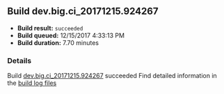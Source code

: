 ## Build dev.big.ci_20171215.924267
- **Build result:** `succeeded`
- **Build queued:** 12/15/2017 4:33:13 PM
- **Build duration:** 7.70 minutes
### Details
Build [dev.big.ci_20171215.924267](https://winappstudio.visualstudio.com/web/build.aspx?pcguid=a4ef43be-68ce-4195-a619-079b4d9834c2&builduri=vstfs%3a%2f%2f%2fBuild%2fBuild%2f24267) succeeded
Find detailed information in the [build log files](https://uwpctdiags.blob.core.windows.net/buildlogs/dev.big.ci_20171215.924267_logs.zip)
